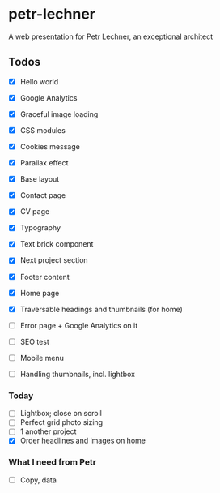 # petr-lechner
A web presentation for Petr Lechner, an exceptional architect

## Todos

- [x] Hello world
- [x] Google Analytics
- [x] Graceful image loading
- [x] CSS modules
- [x] Cookies message
- [x] Parallax effect
- [x] Base layout
- [x] Contact page
- [x] CV page
- [x] Typography
- [x] Text brick component
- [x] Next project section
- [x] Footer content
- [x] Home page
- [x] Traversable headings and thumbnails (for home)
- [ ] Error page + Google Analytics on it
- [ ] SEO test
- [ ] Mobile menu
- [ ] Handling thumbnails, incl. lightbox


### Today
- [ ] Lightbox; close on scroll
- [ ] Perfect grid photo sizing
- [ ] 1 another project
- [x] Order headlines and images on home

### What I need from Petr
- [ ] Copy, data

